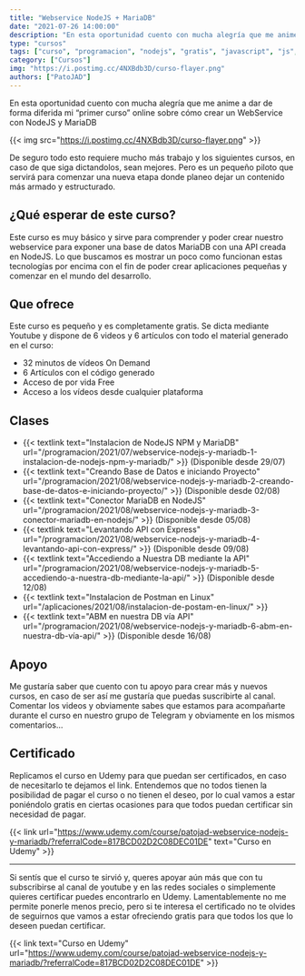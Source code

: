 ```yaml
---
title: "Webservice NodeJS + MariaDB"
date: "2021-07-26 14:00:00"
description: "En esta oportunidad cuento con mucha alegría que me anime a dar de forma diferida mi “primer curso” online sobre cómo crear un WebService con NodeJS y MariaDB"
type: "cursos"
tags: ["curso", "programacion", "nodejs", "gratis", "javascript", "js", "mariadb", "mysql", "express"]
category: ["Cursos"]
img: "https://i.postimg.cc/4NXBdb3D/curso-flayer.png"
authors: ["PatoJAD"]
---
```


En esta oportunidad cuento con mucha alegría que me anime a dar de forma diferida mi “primer curso” online sobre cómo crear un WebService con NodeJS y MariaDB

{{< img src="https://i.postimg.cc/4NXBdb3D/curso-flayer.png" >}}

De seguro todo esto requiere mucho más trabajo y los siguientes cursos, en caso de que siga dictandolos, sean mejores. Pero es un pequeño piloto que servirá para comenzar una nueva etapa donde planeo dejar un contenido más armado y estructurado.

## ¿Qué esperar de este curso?

Este curso es muy básico y sirve para comprender y poder crear nuestro webservice para exponer una base de datos MariaDB con una API creada en NodeJS. Lo que buscamos es mostrar un poco como funcionan estas tecnologías por encima con el fin de poder crear aplicaciones pequeñas y comenzar en el mundo del desarrollo.

## Que ofrece

Este curso es pequeño y es completamente gratis. Se dicta mediante Youtube y dispone de 6 videos y 6 artículos con todo el material generado en el curso:

* 32 minutos de vídeos On Demand
* 6 Artículos con el código generado
* Acceso de por vida Free
* Acceso a los vídeos desde cualquier plataforma

## Clases

* {{< textlink text="Instalacion de NodeJS NPM y MariaDB" url="/programacion/2021/07/webservice-nodejs-y-mariadb-1-instalacion-de-nodejs-npm-y-mariadb/" >}} (Disponible desde 29/07)
* {{< textlink text="Creando Base de Datos e iniciando Proyecto" url="/programacion/2021/08/webservice-nodejs-y-mariadb-2-creando-base-de-datos-e-iniciando-proyecto/" >}} (Disponible desde 02/08)
* {{< textlink text="Conector MariaDB en NodeJS" url="/programacion/2021/08/webservice-nodejs-y-mariadb-3-conector-mariadb-en-nodejs/" >}} (Disponible desde 05/08)
* {{< textlink text="Levantando API con Express" url="/programacion/2021/08/webservice-nodejs-y-mariadb-4-levantando-api-con-express/" >}} (Disponible desde 09/08)
* {{< textlink text="Accediendo a Nuestra DB mediante la API" url="/programacion/2021/08/webservice-nodejs-y-mariadb-5-accediendo-a-nuestra-db-mediante-la-api/" >}} (Disponible desde 12/08)
* {{< textlink text="Instalacion de Postman en Linux" url="/aplicaciones/2021/08/instalacion-de-postam-en-linux/" >}}
* {{< textlink text="ABM en nuestra DB vía API" url="/programacion/2021/08/webservice-nodejs-y-mariadb-6-abm-en-nuestra-db-vía-api/" >}} (Disponible desde 16/08)

## Apoyo

Me gustaría saber que cuento con tu apoyo para crear más y nuevos cursos, en caso de ser así me gustaría que puedas suscribirte al canal. Comentar los videos y obviamente sabes que estamos para acompañarte durante el curso en nuestro grupo de Telegram y obviamente en los mismos comentarios...

## Certificado

Replicamos el curso en Udemy para que puedan ser certificados, en caso de necesitarlo te dejamos el link. Entendemos que no todos tienen la posibilidad de pagar el curso o no tienen el deseo, por lo cual vamos a estar poniéndolo gratis en ciertas ocasiones para que todos puedan certificar sin necesidad de pagar.

{{< link url="https://www.udemy.com/course/patojad-webservice-nodejs-y-mariadb/?referralCode=817BCD02D2C08DEC01DE" text="Curso en Udemy" >}}

---

Si sentís que el curso te sirvió y, queres apoyar aún más que con tu subscribirse al canal de youtube y en las redes sociales o simplemente quieres certificar puedes encontrarlo en Udemy. Lamentablemente no me permite ponerle menos precio, pero si te interesa el certificado no te olvides de seguirnos que vamos a estar ofreciendo gratis para que todos los que lo deseen puedan certificar.

{{< link text="Curso en Udemy" url="https://www.udemy.com/course/patojad-webservice-nodejs-y-mariadb/?referralCode=817BCD02D2C08DEC01DE" >}}
